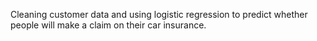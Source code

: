Cleaning customer data and using logistic regression to predict whether people will make a claim on their car insurance.